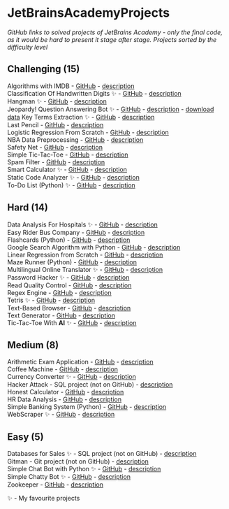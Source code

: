 # JetBrainsAcademyProjects
_GitHub links to solved projects of JetBrains Academy - only the final code, as it would be hard to present it stage after stage._
_Projects sorted by the difficulty level_  

## Challenging (15)
Algorithms with IMDB - [GitHub](https://github.com/czubert/JetBrainsAcademyProjects/tree/master/AlgorithmsWithIMDB) - [description](https://hyperskill.org/projects/213)  
Classification Of Handwritten Digits ✨ - [GitHub](https://github.com/czubert/JetBrainsAcademyProjects/tree/master/ClassificationOfHandwrittenDigits) - [description](https://hyperskill.org/projects/205?category=1&track=28)  
Hangman ✨ - [GitHub](https://github.com/czubert/JetBrainsAcademyProjects/tree/master/Hangman) - [description](https://hyperskill.org/projects/69?category=1&track=6)  
Jeopardy! Question Answering Bot ✨ - [GitHub](https://github.com/czubert/JetBrainsAcademyProjects/tree/master/JeopardyQuestionAnsweringBot) - [description](https://hyperskill.org/projects/324) - [download data](https://stepik.org/media/attachments/lesson/832889/jeopardy.json)
Key Terms Extraction ✨ - [GitHub](https://github.com/czubert/JetBrainsAcademyProjects/tree/master/KeyTermsExtraction) - [description](https://hyperskill.org/projects/166?track=111)  
Last Pencil - [GitHub](https://github.com/czubert/JetBrainsAcademyProjects/tree/master/LastPencil) - [description](https://hyperskill.org/projects/258?category=1&track=6)  
Logistic Regression From Scratch - [GitHub](https://github.com/czubert/JetBrainsAcademyProjects/tree/master/LogisticRegressionFromScratch) - [description](https://hyperskill.org/projects/219?category=1&track=42)  
NBA Data Preprocessing - [GitHub](https://github.com/czubert/JetBrainsAcademyProjects/tree/master/NBADataPreprocessing) - [description](https://hyperskill.org/projects/285)  
Safety Net - [GitHub](https://github.com/czubert/JetBrainsAcademyProjects/tree/master/SafetyNet) - [description](https://hyperskill.org/projects/395)  
Simple Tic-Tac-Toe - [GitHub](https://github.com/czubert/JetBrainsAcademyProjects/tree/master/Simple_Tic-Tac-Toe) - [description](https://hyperskill.org/projects/73?category=1&track=6)  
Spam Filter - [GitHub](https://github.com/czubert/JetBrainsAcademyProjects/tree/master/SpamFilter) - [description](https://hyperskill.org/projects/185?category=1&track=42)  
Smart Calculator ✨ - [GitHub](https://github.com/czubert/JetBrainsAcademyProjects/tree/master/SmartCalculator) - [description](https://hyperskill.org/projects/74?category=1&track=2)  
Static Code Analyzer ✨ - [GitHub](https://github.com/czubert/JetBrainsAcademyProjects/tree/master/StaticCodeAnalyzer) - [description](https://hyperskill.org/projects/112?category=1&track=2)  
To-Do List (Python) ✨ - [GitHub](https://github.com/czubert/JetBrainsAcademyProjects/tree/master/ToDoList(Python)) - [description](https://hyperskill.org/projects/105?category=1&track=30)  

## Hard (14)
Data Analysis For Hospitals ✨ - [GitHub](https://github.com/czubert/JetBrainsAcademyProjects/tree/master/DataAnalysisForHospitals) - [description](https://hyperskill.org/projects/152?category=1&track=28)  
Easy Rider Bus Company - [GitHub](https://github.com/czubert/JetBrainsAcademyProjects/tree/master/EasyRiderBusCompany) - [description](https://hyperskill.org/projects/128?category=1&track=2)  
Flashcards (Python) - [GitHub](https://github.com/czubert/JetBrainsAcademyProjects/tree/master/Flashcards(Python)) - [description](https://hyperskill.org/projects/127)  
Google Search Algorithm with Python - [GitHub](https://github.com/czubert/JetBrainsAcademyProjects/tree/master/PageRank(Python)) - [description](https://hyperskill.org/projects/92)  
Linear Regression from Scratch - [GitHub](https://github.com/czubert/JetBrainsAcademyProjects/tree/master/LinearRegressionFromScratch) - [description](https://hyperskill.org/projects/195?category=1&track=42)  
Maze Runner (Python)  - [GitHub](https://github.com/czubert/JetBrainsAcademyProjects/tree/master/MazeRunner(Python)) - [description](https://hyperskill.org/projects/305)  
Multilingual Online Translator ✨ - [GitHub](https://github.com/czubert/JetBrainsAcademyProjects/tree/master/MultilingualOnlineTranslator) - [description](https://hyperskill.org/projects/99?category=1&track=2)  
Password Hacker ✨ - [GitHub](https://github.com/czubert/JetBrainsAcademyProjects/tree/master/PasswordHacker) - [description](https://hyperskill.org/projects/80?category=1&track=2)  
Read Quality Control - [GitHub](https://github.com/czubert/JetBrainsAcademyProjects/tree/master/ReadQualityControl) - [description](https://hyperskill.org/projects/235)  
Regex Engine - [GitHub](https://github.com/czubert/JetBrainsAcademyProjects/tree/master/RegexEngine) - [description](https://hyperskill.org/projects/114?category=1&track=58)  
Tetris ✨ - [GitHub](https://github.com/czubert/JetBrainsAcademyProjects/tree/master/Tetris) - [description](https://hyperskill.org/projects/147?category=1&track=58)  
Text-Based Browser - [GitHub](https://github.com/czubert/JetBrainsAcademyProjects/tree/master/TextBasedBrowser) - [description](https://hyperskill.org/projects/79)  
Text Generator - [GitHub](https://github.com/czubert/JetBrainsAcademyProjects/tree/master/TextGenerator) - [description](https://hyperskill.org/projects/134?category=1&track=10)  
Tic-Tac-Toe With **AI** ✨ - [GitHub](https://github.com/czubert/JetBrainsAcademyProjects/tree/master/TicTacToeWithAI(Python)) - [description](https://hyperskill.org/projects/82?category=1&track=58)  


## Medium (8)
Arithmetic Exam Application - [GitHub](https://github.com/czubert/JetBrainsAcademyProjects/tree/master/ArithmeticExamApplication) - [description](https://hyperskill.org/projects/173?category=1&track=2)  
Coffee Machine - [GitHub](https://github.com/czubert/JetBrainsAcademyProjects/tree/master/CoffeeMachine) - [description](https://hyperskill.org/projects/68?category=1&track=10)  
Currency Converter ✨ - [GitHub](https://github.com/czubert/JetBrainsAcademyProjects/tree/master/CurrencyConverter) - [description](https://hyperskill.org/projects/157)  
Hacker Attack - SQL project (not on GitHub) - [description](https://hyperskill.org/projects/297?category=1&track=30)  
Honest Calculator - [GitHub](https://github.com/czubert/JetBrainsAcademyProjects/tree/master/HonestCalculator) - [description](https://hyperskill.org/projects/208?category=1&track=2)  
HR Data Analysis - [GitHub](https://github.com/czubert/JetBrainsAcademyProjects/tree/master/HRDataAnalysis) - [description](https://hyperskill.org/projects/268?category=1&track=42)  
Simple Banking System (Python)  - [GitHub](https://github.com/czubert/JetBrainsAcademyProjects/tree/master/SimpleBankingSystem(Python)) - [description](https://hyperskill.org/projects/109?category=9&track=30)  
WebScraper ✨ - [GitHub](https://github.com/czubert/JetBrainsAcademyProjects/tree/master/WebScraper) - [description](https://hyperskill.org/projects/145)  


## Easy (5)
Databases for Sales ✨ - SQL project (not on GitHub) - [description](https://hyperskill.org/projects/358?category=1&track=30)  
Gitman - Git project (not on GitHub) - [description](https://hyperskill.org/projects/296)  
Simple Chat Bot with Python ✨ - [GitHub](https://github.com/czubert/JetBrainsAcademyProjects/tree/master/SimpleChatBotWithPython) - [description](https://hyperskill.org/projects/97?category=1&track=44)  
Simple Chatty Bot ✨ - [GitHub](https://github.com/czubert/JetBrainsAcademyProjects/tree/master/SimpleChattyBot) - [description](https://hyperskill.org/projects/97?category=1&track=58)  
Zookeeper - [GitHub](https://github.com/czubert/JetBrainsAcademyProjects/tree/master/Zookeeper) - [description](https://hyperskill.org/projects/98?category=1&track=58)  


✨ - My favourite projects
